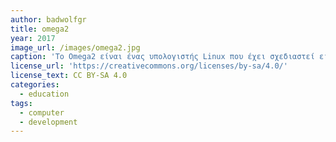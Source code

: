 ```yaml
---
author: badwolfgr
title: omega2
year: 2017
image_url: /images/omega2.jpg
caption: 'Το Omega2 είναι ένας υπολογιστής Linux που έχει σχεδιαστεί ειδικά για χρήση στην κατασκευή συνδεδεμένων εφαρμογών υλικού που προορίζονται για IoT'
license_url: 'https://creativecommons.org/licenses/by-sa/4.0/'
license_text: CC BY-SA 4.0
categories:
  - education
tags:
  - computer
  - development
---
```

